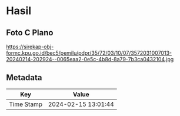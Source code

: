 # Hasil

## Foto C Plano

https://sirekap-obj-formc.kpu.go.id/bec5/pemilu/pdpr/35/72/03/10/07/3572031007013-20240214-202924--0065eaa2-0e5c-4b8d-8a79-7b3ca0432104.jpg


## Metadata

| Key        | Value               |
| ---------- | ------------------- |
| Time Stamp | 2024-02-15 13:01:44 |




